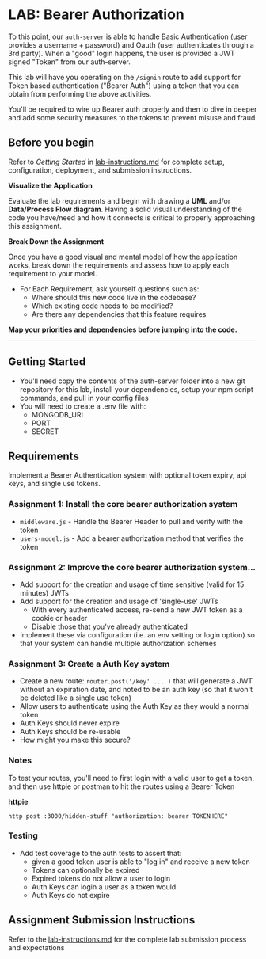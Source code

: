 # LAB: Bearer Authorization

To this point, our `auth-server` is able to handle Basic Authentication (user provides a username + password) and Oauth (user authenticates through a 3rd party). When a "good" login happens, the user is provided a JWT signed "Token" from our auth-server.  

This lab will have you operating on the `/signin` route to add support for Token based authentication ("Bearer Auth") using a token that you can obtain from performing the above activities.

You'll be required to wire up Bearer auth properly and then to dive in deeper and add some security measures to the tokens to prevent misuse and fraud.

## Before you begin
Refer to *Getting Started*  in [lab-instructions.md](../../../reference/submission-instructions/labs.md) for complete setup, configuration, deployment, and submission instructions.

**Visualize the Application**

Evaluate the lab requirements and begin with drawing a **UML** and/or **Data/Process Flow diagram**.  Having a solid visual understanding of the code you have/need and how it connects is critical to properly approaching this assignment.

**Break Down the Assignment**

Once you have a good visual and mental model of how the application works, break down the requirements and assess how to apply each requirement to your model.

 * For Each Requirement, ask yourself questions such as:
   * Where should this new code live in the codebase?
   * Which existing code needs to be modified?
   * Are there any dependencies that this feature requires

**Map your priorities and dependencies before jumping into the code.**

---

## Getting Started

* You'll need copy the contents of the auth-server folder into a new git repository for this lab, install your dependencies, setup your npm script commands, and pull in your config files
* You will need to create a .env file with:
    * MONGODB_URI
    * PORT
    * SECRET

## Requirements
Implement a Bearer Authentication system with optional token expiry, api keys, and single use tokens.

### Assignment 1: Install the core bearer authorization system
* `middleware.js` - Handle the Bearer Header to pull and verify with the token
* `users-model.js` - Add a bearer authorization method that verifies the token

### Assignment 2: Improve the core bearer authorization system...
* Add support for the creation and usage of time sensitive (valid for 15 minutes) JWTs
* Add support for the creation and usage of 'single-use' JWTs
  * With every authenticated access, re-send a new JWT token as a cookie or header
  * Disable those that you've already authenticated
* Implement these via configuration (i.e. an env setting or login option) so that your system can handle multiple authorization schemes

### Assignment 3: Create a Auth Key system
  * Create a new route: `router.post('/key' ... )` that will generate a JWT without an expiration date, and noted to be an auth key (so that it won't be deleted like a single use token)
  * Allow users to authenticate using the Auth Key as they would a normal token
  * Auth Keys should never expire
  * Auth Keys should be re-usable
  * How might you make this secure?
  
### Notes

To test your routes, you'll need to first login with a valid user to get a token, and then use httpie or postman to hit the routes using a Bearer Token

**httpie**
```
http post :3000/hidden-stuff "authorization: bearer TOKENHERE"
```

### Testing
* Add test coverage to the auth tests to assert that:
  * given a good token user is able to "log in" and receive a new token
  * Tokens can optionally be expired
  * Expired tokens do not allow a user to login
  * Auth Keys can login a user as a token would
  * Auth Keys do not expire


## Assignment Submission Instructions
Refer to the [lab-instructions.md](../../../reference/submission-instructions/labs.md) for the complete lab submission process and expectations
